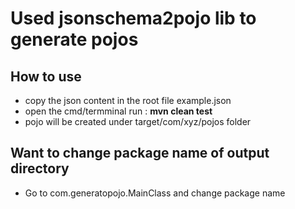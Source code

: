 # Used jsonschema2pojo lib to generate pojos

## How to use

* copy the json content in the root file example.json
* open the cmd/termminal run : <b>mvn clean test</b>
* pojo will be created under target/com/xyz/pojos folder

## Want to change package name of output directory

* Go to com.generatopojo.MainClass and change package name